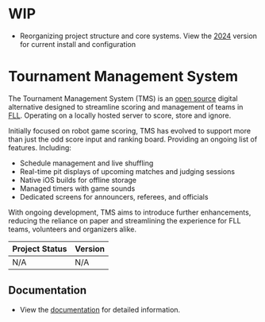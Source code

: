 # WIP
- Reorganizing project structure and core systems. View the [2024](https://github.com/CJBuchel/TMS/tree/2024) version for current install and configuration

# Tournament Management System

The Tournament Management System (TMS) is an [open source](https://opensource.com/resources/what-open-source) digital alternative designed to streamline scoring and management of teams in [FLL](https://www.firstlegoleague.org/).
Operating on a locally hosted server to score, store and ignore.

Initially focused on robot game scoring, TMS has evolved to support more than just the odd score input and ranking board.
Providing an ongoing list of features. Including:

- Schedule management and live shuffling
- Real-time pit displays of upcoming matches and judging sessions
- Native iOS builds for offline storage
- Managed timers with game sounds
- Dedicated screens for announcers, referees, and officials

With ongoing development, TMS aims to introduce further enhancements, reducing the reliance on paper and streamlining the experience for FLL teams, volunteers and organizers alike.

| Project Status | Version |
| -------------- | ------- |
| N/A | N/A |


## Documentation

- View the [documentation](https://cjbuchel.github.io/TMS/) for detailed information.
